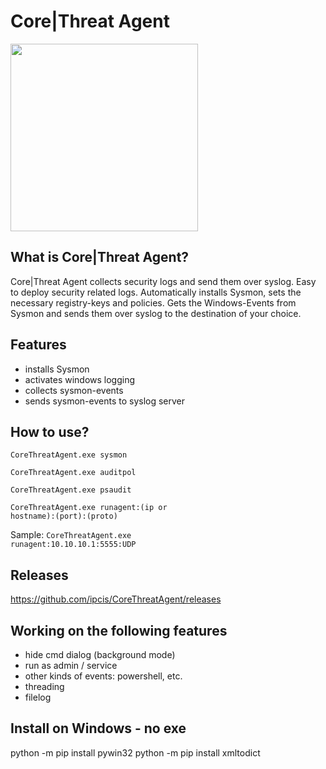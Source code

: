 # Core|Threat Agent
<img src="https://corethreat.net/ct_logo_big.png" height="300px"> 

## What is Core|Threat Agent?
Core|Threat Agent collects security logs and send them over syslog.
Easy to deploy security related logs.
Automatically installs Sysmon, sets the necessary registry-keys and policies.
Gets the Windows-Events from Sysmon and sends them over syslog to the destination of your choice.

## Features
+ installs Sysmon
+ activates windows logging
+ collects sysmon-events
+ sends sysmon-events to syslog server

## How to use?
<code>CoreThreatAgent.exe sysmon</code>

<code>CoreThreatAgent.exe auditpol</code>

<code>CoreThreatAgent.exe psaudit</code>

<code>CoreThreatAgent.exe runagent:(ip or hostname):(port):(proto)</code>

Sample: <code>CoreThreatAgent.exe runagent:10.10.10.1:5555:UDP</code>

## Releases
https://github.com/ipcis/CoreThreatAgent/releases
  
## Working on the following features
- hide cmd dialog (background mode)
- run as admin / service
- other kinds of events: powershell, etc.
- threading
- filelog

## Install on Windows - no exe
python -m pip install pywin32
python -m pip install xmltodict
